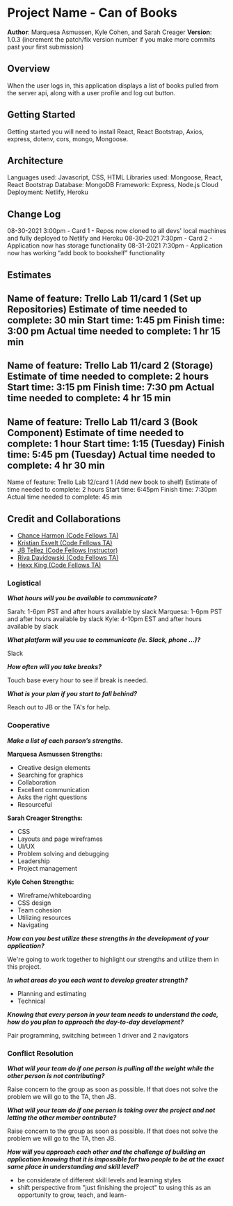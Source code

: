 # Project Name - Can of Books

**Author**: Marquesa Asmussen, Kyle Cohen, and Sarah Creager
**Version**: 1.0.3 (increment the patch/fix version number if you make more commits past your first submission)

## Overview
<!-- Provide a high level overview of what this application is and why you are building it, beyond the fact that it's an assignment for this class. (i.e. What's your problem domain?) -->
When the user logs in, this application displays a list of books pulled from the server api, along with a user profile and log out button.

## Getting Started
<!-- What are the steps that a user must take in order to build this app on their own machine and get it running? -->
Getting started you will need to install React, React Bootstrap, Axios, express, dotenv, cors, mongo, Mongoose.

## Architecture

Languages used: Javascript, CSS, HTML
Libraries used: Mongoose, React, React Bootstrap
Database: MongoDB
Framework: Express, Node.js
Cloud Deployment: Netlify, Heroku

## Change Log

08-30-2021 3:00pm - Card 1 - Repos now cloned to all devs' local machines and fully deployed to Netlify and Heroku
08-30-2021 7:30pm - Card 2 - Application now has storage functionality
08-31-2021 7:30pm - Application now has working “add book to bookshelf” functionality
## Estimates

Name of feature: Trello Lab 11/card 1 (Set up Repositories)
Estimate of time needed to complete: 30 min
Start time: 1:45 pm
Finish time: 3:00 pm
Actual time needed to complete: 1 hr 15 min
---------------------------------------------------
Name of feature: Trello Lab 11/card 2 (Storage)
Estimate of time needed to complete: 2 hours
Start time: 3:15 pm
Finish time: 7:30 pm
Actual time needed to complete: 4 hr 15 min
---------------------------------------------------
Name of feature: Trello Lab 11/card 3 (Book Component)
Estimate of time needed to complete: 1 hour
Start time: 1:15 (Tuesday)
Finish time: 5:45 pm (Tuesday)
Actual time needed to complete: 4 hr 30 min
---------------------------------------------------
Name of feature: Trello Lab 12/card 1 (Add new book to shelf)
Estimate of time needed to complete: 2 hours
Start time: 6:45pm
Finish time: 7:30pm
Actual time needed to complete: 45 min


## Credit and Collaborations

* [Chance Harmon (Code Fellows TA)](https://www.linkedin.com/in/chance-harmon/)
* [Kristian Esvelt (Code Fellows TA)](https://www.linkedin.com/in/kristianesvelt/)
* [JB Tellez (Code Fellows Instructor)](https://www.linkedin.com/in/jb-tellez/)
* [Riva Davidowski (Code Fellows TA)](https://www.linkedin.com/in/riva-davidowski-rivad/)
* [Hexx King (Code Fellows TA)](https://www.linkedin.com/in/hexx-king/)

### Logistical

***What hours will you be available to communicate?***

Sarah: 1-6pm PST and after hours available by slack
Marquesa: 1-6pm PST and after hours available by slack
Kyle: 4-10pm EST and after hours available by slack

***What platform will you use to communicate (ie. Slack, phone …)?***

Slack

***How often will you take breaks?***

Touch base every hour to see if break is needed.

***What is your plan if you start to fall behind?***

Reach out to JB or the TA's for help.

### Cooperative

***Make a list of each parson’s strengths.***

**Marquesa Asmussen Strengths:**

* Creative design elements
* Searching for graphics
* Collaboration
* Excellent communication
* Asks the right questions
* Resourceful

**Sarah Creager Strengths:**

* CSS
* Layouts and page wireframes
* UI/UX
* Problem solving and debugging
* Leadership
* Project management

**Kyle Cohen Strengths:**

* Wireframe/whiteboarding
* CSS design
* Team cohesion
* Utilizing resources
* Navigating

***How can you best utilize these strengths in the development of your application?***

We're going to work together to highlight our strengths and utilize them in this project.

***In what areas do you each want to develop greater strength?***

* Planning and estimating
* Technical

***Knowing that every person in your team needs to understand the code, how do you plan to approach the day-to-day development?***

Pair programming, switching between 1 driver and 2 navigators

### Conflict Resolution

***What will your team do if one person is pulling all the weight while the other person is not contributing?***

Raise concern to the group as soon as possible. If that does not solve the problem we will go to the TA, then JB.

***What will your team do if one person is taking over the project and not letting the other member contribute?***

Raise concern to the group as soon as possible. If that does not solve the problem we will go to the TA, then JB.

***How will you approach each other and the challenge of building an application knowing that it is impossible for two people to be at the exact same place in understanding and skill level?***

* be considerate of different skill levels and learning styles
* shift perspective from "just finishing the project" to using this as an opportunity to grow, teach, and learn-